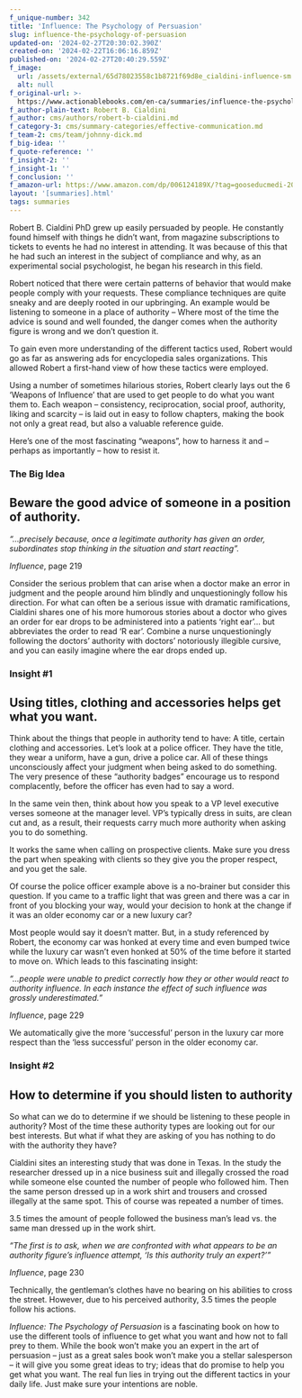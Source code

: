 ```yaml
---
f_unique-number: 342
title: 'Influence: The Psychology of Persuasion'
slug: influence-the-psychology-of-persuasion
updated-on: '2024-02-27T20:30:02.390Z'
created-on: '2024-02-22T16:06:16.859Z'
published-on: '2024-02-27T20:40:29.559Z'
f_image:
  url: /assets/external/65d78023558c1b8721f69d8e_cialdini-influence-sm.jpeg
  alt: null
f_original-url: >-
  https://www.actionablebooks.com/en-ca/summaries/influence-the-psychology-of-persuasion/
f_author-plain-text: Robert B. Cialdini
f_author: cms/authors/robert-b-cialdini.md
f_category-3: cms/summary-categories/effective-communication.md
f_team-2: cms/team/johnny-dick.md
f_big-idea: ''
f_quote-reference: ''
f_insight-2: ''
f_insight-1: ''
f_conclusion: ''
f_amazon-url: https://www.amazon.com/dp/006124189X/?tag=gooseducmedi-20
layout: '[summaries].html'
tags: summaries
---
```


Robert B. Cialdini PhD grew up easily persuaded by people. He constantly found himself with things he didn’t want, from magazine subscriptions to tickets to events he had no interest in attending. It was because of this that he had such an interest in the subject of compliance and why, as an experimental social psychologist, he began his research in this field.

Robert noticed that there were certain patterns of behavior that would make people comply with your requests. These compliance techniques are quite sneaky and are deeply rooted in our upbringing. An example would be listening to someone in a place of authority – Where most of the time the advice is sound and well founded, the danger comes when the authority figure is wrong and we don’t question it.

To gain even more understanding of the different tactics used, Robert would go as far as answering ads for encyclopedia sales organizations. This allowed Robert a first-hand view of how these tactics were employed.

Using a number of sometimes hilarious stories, Robert clearly lays out the 6 ‘Weapons of Influence’ that are used to get people to do what you want them to. Each weapon – consistency, reciprocation, social proof, authority, liking and scarcity – is laid out in easy to follow chapters, making the book not only a great read, but also a valuable reference guide.

Here’s one of the most fascinating “weapons”, how to harness it and – perhaps as importantly – how to resist it.

### The Big Idea

Beware the good advice of someone in a position of authority.
-------------------------------------------------------------

_“…precisely because, once a legitimate authority has given an order, subordinates stop thinking in the situation and start reacting”._

_Influence_, page 219

Consider the serious problem that can arise when a doctor make an error in judgment and the people around him blindly and unquestioningly follow his direction. For what can often be a serious issue with dramatic ramifications, Cialdini shares one of his more humorous stories about a doctor who gives an order for ear drops to be administered into a patients ‘right ear’… but abbreviates the order to read ‘R ear’. Combine a nurse unquestioningly following the doctors’ authority with doctors’ notoriously illegible cursive, and you can easily imagine where the ear drops ended up.

### Insight #1

Using titles, clothing and accessories helps get what you want.
---------------------------------------------------------------

Think about the things that people in authority tend to have: A title, certain clothing and accessories. Let’s look at a police officer. They have the title, they wear a uniform, have a gun, drive a police car. All of these things unconsciously affect your judgment when being asked to do something. The very presence of these “authority badges” encourage us to respond complacently, before the officer has even had to say a word.

In the same vein then, think about how you speak to a VP level executive verses someone at the manager level. VP’s typically dress in suits, are clean cut and, as a result, their requests carry much more authority when asking you to do something.

It works the same when calling on prospective clients. Make sure you dress the part when speaking with clients so they give you the proper respect, and you get the sale.

Of course the police officer example above is a no-brainer but consider this question. If you came to a traffic light that was green and there was a car in front of you blocking your way, would your decision to honk at the change if it was an older economy car or a new luxury car?

Most people would say it doesn’t matter. But, in a study referenced by Robert, the economy car was honked at every time and even bumped twice while the luxury car wasn’t even honked at 50% of the time before it started to move on. Which leads to this fascinating insight:

_“…people were unable to predict correctly how they or other would react to authority influence. In each instance the effect of such influence was grossly underestimated.”_

_Influence_, page 229

We automatically give the more ‘successful’ person in the luxury car more respect than the ‘less successful’ person in the older economy car.

### Insight #2

How to determine if you should listen to authority
--------------------------------------------------

So what can we do to determine if we should be listening to these people in authority? Most of the time these authority types are looking out for our best interests. But what if what they are asking of you has nothing to do with the authority they have?

Cialdini sites an interesting study that was done in Texas. In the study the researcher dressed up in a nice business suit and illegally crossed the road while someone else counted the number of people who followed him. Then the same person dressed up in a work shirt and trousers and crossed illegally at the same spot. This of course was repeated a number of times.

3.5 times the amount of people followed the business man’s lead vs. the same man dressed up in the work shirt.

_“The first is to ask, when we are confronted with what appears to be an authority figure’s influence attempt, ‘Is this authority truly an expert?’”_

_Influence_, page 230

Technically, the gentleman’s clothes have no bearing on his abilities to cross the street. However, due to his perceived authority, 3.5 times the people follow his actions.

_Influence: The Psychology of Persuasion_ is a fascinating book on how to use the different tools of influence to get what you want and how not to fall prey to them. While the book won’t make you an expert in the art of persuasion – just as a great sales book won’t make you a stellar salesperson – it will give you some great ideas to try; ideas that do promise to help you get what you want. The real fun lies in trying out the different tactics in your daily life. Just make sure your intentions are noble.
